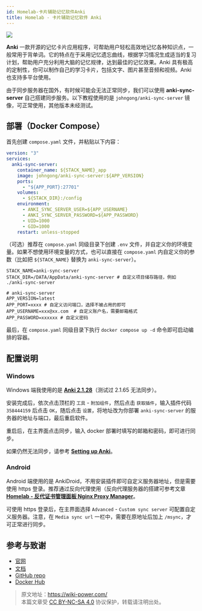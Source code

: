 ```yaml
---
id: Homelab-卡片辅助记忆软件Anki
title: Homelab - 卡片辅助记忆软件 Anki
---
```


![](https://wiki-media-1253965369.cos.ap-guangzhou.myqcloud.com/img/202306191745527.png)

**Anki** 一款开源的记忆卡片应用程序，可帮助用户轻松高效地记忆各种知识点，一般常用于背单词。它的特点在于采用记忆遗忘曲线，根据学习情况生成适当的复习计划，帮助用户充分利用大脑的记忆规律，达到最佳的记忆效果。Anki 具有极高的定制性，你可以制作自己的学习卡片，包括文字、图片甚至音频和视频。Anki 也支持多平台使用。

由于同步服务器在国外，有时候可能会无法正常同步，我们可以使用 **anki-sync-server** 自己搭建同步服务。以下教程使用的是 `johngong/anki-sync-server` 镜像，可正常使用，其他版本未经测试。

## 部署（Docker Compose）

首先创建 `compose.yaml` 文件，并粘贴以下内容：

```yaml title="compose.yaml"
version: "3"
services:
  anki-sync-server:
    container_name: ${STACK_NAME}_app
    image: johngong/anki-sync-server:${APP_VERSION}
    ports:
      - "${APP_PORT}:27701"
    volumes:
      - ${STACK_DIR}:/config
    environment:
      - ANKI_SYNC_SERVER_USER=${APP_USERNAME}
      - ANKI_SYNC_SERVER_PASSWORD=${APP_PASSWORD}
      - UID=1000
      - GID=1000
    restart: unless-stopped
```

（可选）推荐在 `compose.yaml` 同级目录下创建 `.env` 文件，并自定义你的环境变量。如果不想使用环境变量的方式，也可以直接在 `compose.yaml` 内自定义你的参数（比如把 `${STACK_NAME}` 替换为 `anki-sync-server`）。

```dotenv title=".env"
STACK_NAME=anki-sync-server
STACK_DIR=/DATA/AppData/anki-sync-server # 自定义项目储存路径，例如 ./anki-sync-server

# anki-sync-server
APP_VERSION=latest
APP_PORT=xxxx # 自定义访问端口，选择不被占用的即可
APP_USERNAME=xxx@xx.com  # 自定义账户名，需要邮箱格式
APP_PASSWORD=xxxxxx # 自定义密码
```

最后，在 `compose.yaml` 同级目录下执行 `docker compose up -d` 命令即可启动编排的容器。

## 配置说明

### Windows

Windows 端我使用的是 [**Anki 2.1.28**](https://github.com/ankitects/anki/releases/download/2.1.28/anki-2.1.28-windows.exe)（测试过 2.1.65 无法同步）。

安装完成后，依次点击顶栏的 `工具` - `附加组件`，然后点击 `获取插件`，输入插件代码 `358444159` 后点击 `OK`，随后点击 `设置`，将地址改为你部署 `anki-sync-server` 的服务器的地址与端口，最后重启软件。

重启后，在主界面点击同步，输入 docker 部署时填写的邮箱和密码，即可进行同步。

如果仍然无法同步，请参考 [**Setting up Anki**](https://github.com/ankicommunity/anki-sync-server/blob/develop/README.md#setting-up-anki)。

### Android

Android 端使用的是 AnkiDroid，不用安装插件即可自定义服务器地址，但是需要使用 https 登录。推荐通过反向代理使用（反向代理服务器的搭建可参考文章 [**Homelab - 反代证书管理面板 Nginx Proxy Manager**](https://wiki-power.com/Homelab-%E5%8F%8D%E4%BB%A3%E8%AF%81%E4%B9%A6%E7%AE%A1%E7%90%86%E9%9D%A2%E6%9D%BFNginxProxyManager/)。

可使用 https 登录后，在主界面选择 `Advanced` - `Custom sync server` 可配置自定义服务器。注意，在 `Media sync url` 一栏中，需要在原地址后加上 `/msync`，才可正常进行同步。

## 参考与致谢

- [官网](https://apps.ankiweb.net/)
- [文档](https://www.navidrome.org/docs/installation/docker/)
- [GitHub repo](https://github.com/ankicommunity/anki-sync-server)
- [Docker Hub](https://hub.docker.com/r/johngong/anki-sync-server)

> 原文地址：<https://wiki-power.com/>  
> 本篇文章受 [CC BY-NC-SA 4.0](https://creativecommons.org/licenses/by/4.0/deed.zh) 协议保护，转载请注明出处。
